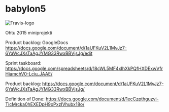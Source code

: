 # babylon5
![Travis-logo][travis-logo]

Ohtu 2015 miniprojekti

Product backlog: GoogleDocs https://docs.google.com/document/d/1aUFKuV2L1MvJz7-6YaWcJXsTaAgJYMG33RwxBBVjsJg/edit

[travis-logo]: https://travis-ci.org/Termanty/babylon5.svg?branch=master "Travis"

Sprint taskboard:
https://docs.google.com/spreadsheets/d/18cWL5MF4xIhXkPQfHXDExwVfrHiamchV0-Lciu_JAAE/

Product backlog:
https://docs.google.com/document/d/1aUFKuV2L1MvJz7-6YaWcJXsTaAgJYMG33RwxBBVjsJg/

Definition of Done:
https://docs.google.com/document/d/1ecCzpthguzvi-TicMrcka0hEXEDpH9oPxzIVhubx18o/

